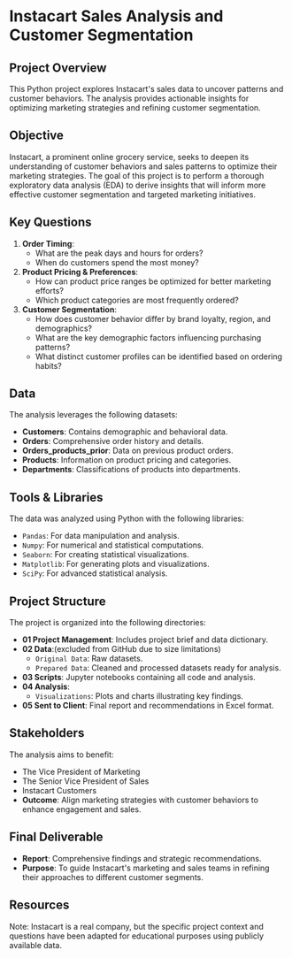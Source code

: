 # Instacart Sales Analysis and Customer Segmentation
## Project Overview
 This Python project explores Instacart's sales data to uncover patterns and customer behaviors. The analysis provides actionable insights for optimizing marketing strategies and refining customer segmentation.

## Objective
Instacart, a prominent online grocery service, seeks to deepen its understanding of customer behaviors and sales patterns to optimize their marketing strategies. The goal of this project is to perform a thorough exploratory data analysis (EDA) to derive insights that will inform more effective customer segmentation and targeted marketing initiatives.

## Key Questions
 1. **Order Timing**:
    - What are the peak days and hours for orders?
    - When do customers spend the most money?
 2. **Product Pricing & Preferences**:
    - How can product price ranges be optimized for better marketing efforts?
    - Which product categories are most frequently ordered?
 3. **Customer Segmentation**:
    - How does customer behavior differ by brand loyalty, region, and demographics?
    - What are the key demographic factors influencing purchasing patterns?
    - What distinct customer profiles can be identified based on ordering habits?

## Data
 The analysis leverages the following datasets:
 - **Customers**: Contains demographic and behavioral data.
 - **Orders**: Comprehensive order history and details.
 - **Orders_products_prior**: Data on previous product orders.
 - **Products**: Information on product pricing and categories.
 - **Departments**: Classifications of products into departments.

## Tools & Libraries
 The data was analyzed using Python with the following libraries:
 - `Pandas`: For data manipulation and analysis.
 - `Numpy`: For numerical and statistical computations.
 - `Seaborn`: For creating statistical visualizations.
 - `Matplotlib`: For generating plots and visualizations.
 - `SciPy`: For advanced statistical analysis.

## Project Structure
 The project is organized into the following directories:
 - **01 Project Management**: Includes project brief and data dictionary.
 - **02 Data**:(excluded from GitHub due to size limitations)
   - `Original Data`: Raw datasets.
   - `Prepared Data`: Cleaned and processed datasets ready for analysis.
 - **03 Scripts**: Jupyter notebooks containing all code and analysis.
 - **04 Analysis**:
   - `Visualizations`: Plots and charts illustrating key findings.
 - **05 Sent to Client**: Final report and recommendations in Excel format.
## Stakeholders
 The analysis aims to benefit:
 - The Vice President of Marketing
 - The Senior Vice President of Sales
 - Instacart Customers
 - **Outcome**: Align marketing strategies with customer behaviors to enhance engagement and sales.

## Final Deliverable
 - **Report**: Comprehensive findings and strategic recommendations.
 - **Purpose**: To guide Instacart's marketing and sales teams in refining their approaches to different customer segments.

## Resources

 Note: Instacart is a real company, but the specific project context and questions have been adapted for educational purposes using publicly available data.
